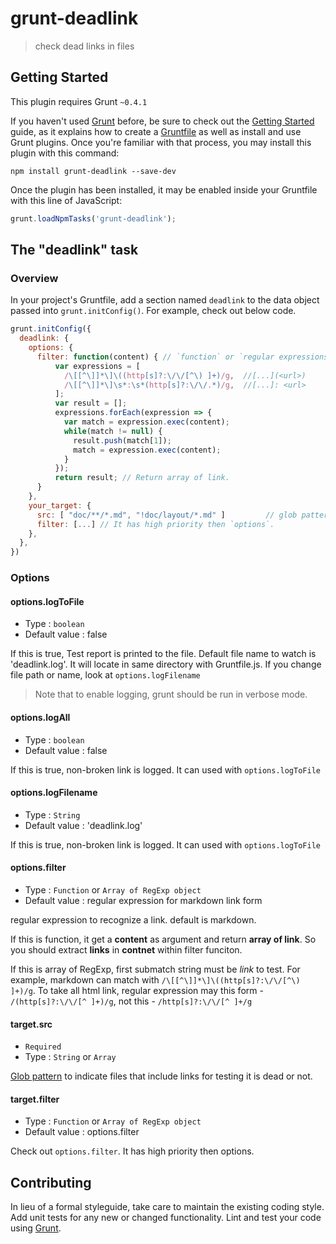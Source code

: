 # grunt-deadlink

> check dead links in files

## Getting Started
This plugin requires Grunt `~0.4.1`

If you haven't used [Grunt](http://gruntjs.com/) before, be sure to check out the [Getting Started](http://gruntjs.com/getting-started) guide, as it explains how to create a [Gruntfile](http://gruntjs.com/sample-gruntfile) as well as install and use Grunt plugins. Once you're familiar with that process, you may install this plugin with this command:

```shell
npm install grunt-deadlink --save-dev
```

Once the plugin has been installed, it may be enabled inside your Gruntfile with this line of JavaScript:

```js
grunt.loadNpmTasks('grunt-deadlink');
```

## The "deadlink" task

### Overview
In your project's Gruntfile, add a section named `deadlink` to the data object passed into `grunt.initConfig()`.
For example, check out below code.

```js
grunt.initConfig({
  deadlink: {
    options: {
      filter: function(content) { // `function` or `regular expressions` to take a link. default is markdown.
          var expressions = [
            /\[[^\]]*\]\((http[s]?:\/\/[^\) ]+)/g,  //[...](<url>)
            /\[[^\]]*\]\s*:\s*(http[s]?:\/\/.*)/g,  //[...]: <url>
          ];
          var result = [];
          expressions.forEach(expression => {
            var match = expression.exec(content);
            while(match != null) {
              result.push(match[1]);
              match = expression.exec(content);
            }
          });
          return result; // Return array of link. 
      }
    },
    your_target: {
      src: [ "doc/**/*.md", "!doc/layout/*.md" ]         // glob pattern. files path that include links to checking.
      filter: [...] // It has high priority then `options`.
    },
  },
})
```

### Options

#### options.logToFile
- Type : `boolean`
- Default value : false

If this is true, Test report is printed to the file. Default file name to watch is 'deadlink.log'.
It will locate in same directory with Gruntfile.js. If you change file path or name, look at `options.logFilename`

> Note that to enable logging, grunt should be run in verbose mode.

#### options.logAll
- Type : `boolean`
- Default value : false

If this is true, non-broken link is logged. It can used with `options.logToFile`

#### options.logFilename
- Type : `String`
- Default value : 'deadlink.log'

If this is true, non-broken link is logged. It can used with `options.logToFile`

#### options.filter
- Type : `Function` or `Array of RegExp object`
- Default value : regular expression for markdown link form

regular expression to recognize a link. default is markdown.

If this is function, it get a **content** as argument and return **array of link**. So you should extract **links** in **contnet** within filter funciton.

If this is array of RegExp, first submatch string must be *link* to test. For example, markdown can match with `/\[[^\]]*\]\((http[s]?:\/\/[^\) ]+)/g`. To take all html link, regular expression may this form - `/(http[s]?:\/\/[^ ]+)/g`, not this - `/http[s]?:\/\/[^ ]+/g`

#### target.src
- `Required`
- Type : `String` or `Array`

[Glob pattern](https://github.com/isaacs/node-glob#usage) to indicate files that include links for testing it is dead or not.

#### target.filter
- Type : `Function` or `Array of RegExp object`
- Default value : options.filter

Check out `options.filter`. It has high priority then options.


## Contributing
In lieu of a formal styleguide, take care to maintain the existing coding style. Add unit tests for any new or changed functionality. Lint and test your code using [Grunt](http://gruntjs.com/).

